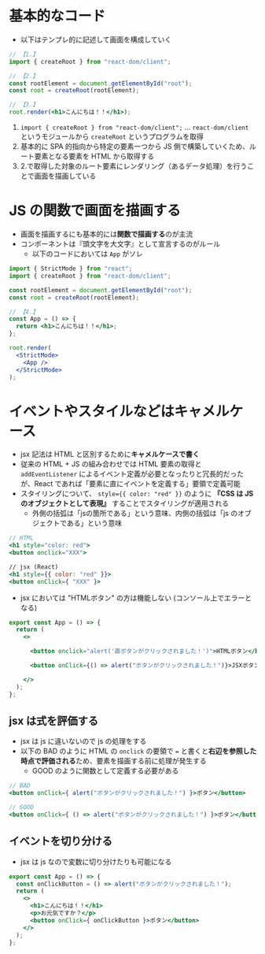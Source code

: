 # 基本的なコード
* 以下はテンプレ的に記述して画面を構成していく

```jsx
// 【1.】
import { createRoot } from "react-dom/client";

// 【2.】
const rootElement = document.getElementById("root");
const root = createRoot(rootElement);

// 【3.】
root.render(<h1>こんにちは！！</h1>);
```

1. `import { createRoot } from "react-dom/client";` ... `react-dom/client` というモジュールから `createRoot` というプログラムを取得
2. 基本的に SPA 的指向から特定の要素一つから JS 側で構築していくため、ルート要素となる要素を HTML から取得する
3. 2.で取得した対象のルート要素にレンダリング（あるデータ処理）を行うことで画面を描画している



# JS の関数で画面を描画する
* 画面を描画するにも基本的には**関数で描画する**のが主流
* コンポーネントは『頭文字を大文字』として宣言するのがルール
  * 以下のコードにおいては `App` がソレ

```jsx
import { StrictMode } from "react";
import { createRoot } from "react-dom/client";

const rootElement = document.getElementById("root");
const root = createRoot(rootElement);

// 【4.】
const App = () => {
  return <h1>こんにちは！！</h1>;
};

root.render(
  <StrictMode>
    <App />
  </StrictMode>
);

```



# イベントやスタイルなどはキャメルケース
* jsx 記法は HTML と区別するために**キャメルケースで書く**
* 従来の HTML + JS の組み合わせでは HTML 要素の取得と `addEventListener` によるイベント定義が必要となったりと冗長的だったが、React であれば「要素に直にイベントを定義する」要領で定義可能
* スタイリングについて、 `style={{ color: "red" }}` のように **『CSS は JS のオブジェクトとして表現』** することでスタイリングが適用される
  * 外側の括弧は「jsの箇所である」という意味、内側の括弧は「js のオブジェクトである」という意味

```jsx
// HTML
<h1 style="color: red">
<button onclick="XXX">

// jsx (React)
<h1 style={{ color: "red" }}>
<button onClick={ "XXX" }>
```

* jsx においては "HTMLボタン" の方は機能しない (コンソール上でエラーとなる)
```jsx
export const App = () => {
  return (
    <>

      <button onclick="alert('直ボタンがクリックされました！')">HTMLボタン</button>

      <button onClick={() => alert("ボタンがクリックされました！")}>JSXボタン</button>

    </>
  );
};
```

## jsx は式を評価する
* jsx は js に違いないので js の処理をする
* 以下の BAD のように HTML の `onclick` の要領で `=` と書くと**右辺を参照した時点で評価される**ため、要素を描画する前に処理が発生する
  * GOOD のように関数として定義する必要がある

```jsx
// BAD
<button onClick={ alert("ボタンがクリックされました！") }>ボタン</button>

// GOOD
<button onClick={ () => alert("ボタンがクリックされました！") }>ボタン</button>
```

## イベントを切り分ける
* jsx は js なので変数に切り分けたりも可能になる

```jsx
export const App = () => {
  const onClickButton = () => alert("ボタンがクリックされました！");
  return (
    <>
      <h1>こんにちは！！</h1>
      <p>お元気ですか？</p>
      <button onClick={ onClickButton }>ボタン</button>
    </>
  );
};
```





